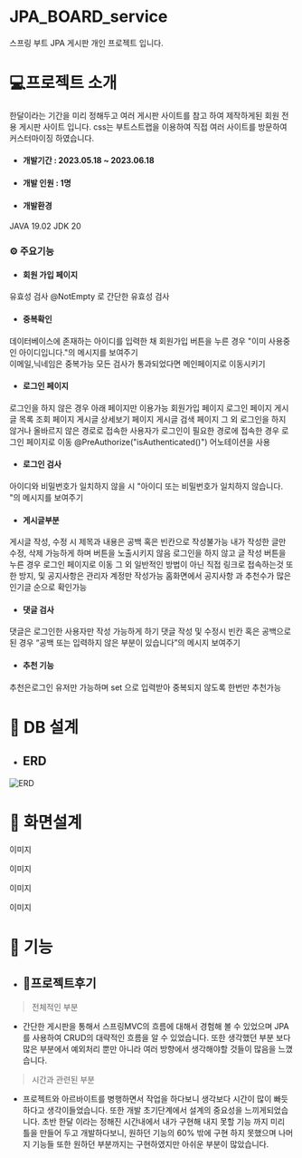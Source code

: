 # JPA_BOARD_service

스프링 부트 JPA 게시판 개인 프로젝트 입니다.

# 💻프로젝트 소개
한달이라는 기간을 미리 정해두고 여러 게시판 사이트를 참고 하여 제작하게된 회원 전용 게시판 사이트 입니다.
css는 부트스트랩을 이용하여 직접 여러 사이트를 방문하여 커스터마이징 하였습니다.
* #### 개발기간 : 2023.05.18 ~ 2023.06.18
* #### 개발 인원 : 1명
* ####  개발환경
JAVA 19.02
JDK 20



### ⚙ 주요기능
* #### 회원 가입 페이지
 유효성 검사
 @NotEmpty 로 간단한 유효성 검사

* #### 중복확인

데이터베이스에 존재하는 아이디를 입력한 채 회원가입 버튼을 누른 경우 "이미 사용중인 아이디입니다."의 메시지를 보여주기
<br>이메일,닉네임은 중복가능 모든 검사가 통과되었다면 메인페이지로 이동시키기

* #### 로그인 페이지

로그인을 하지 않은 경우 아래 페이지만 이용가능
회원가입 페이지
로그인 페이지
게시글 목록 조회 페이지
게시글 상세보기 페이지
게시글 검색 페이지
그 외 로그인을 하지 않거나 올바르지 않은 경로로 접속한 사용자가 로그인이 필요한 경로에 접속한 경우 로그인 페이지로 이동
@PreAuthorize("isAuthenticated()") 어노테이션을 사용


* #### 로그인 검사

아이디와 비밀번호가 일치하지 않을 시 "아이디 또는 비밀번호가 일치하지 않습니다. "의 메시지를 보여주기


* #### 게시글부분

게시글 작성, 수정 시 제목과 내용은 공백 혹은 빈칸으로 작성불가능
내가 작성한 글만 수정, 삭제 가능하게 하며 버튼을 노출시키지 않음 로그인을 하지 않고 글 작성 버튼을 누른 경우 로그인 페이지로 이동
그 외 일반적인 방법이 아닌 직접 링크로 접속하는것 또한 방지, 및 공지사항은 관리자 계정만 작성가능
홈화면에서 공지사항 과 추천수가 많은 인기글 순으로 확인가능

* #### 댓글 검사

댓글은 로그인한 사용자만 작성 가능하게 하기
댓글 작성 및 수정시 빈칸 혹은 공백으로 된 경우 “공백 또는 입력하지 않은 부분이 있습니다”의 메시지 보여주기

* #### 추천 기능
추천은로그인 유저만 가능하며 set 으로 입력받아 중복되지 않도록 한번만 추천가능

   


# 🧰 DB 설계

+ ## ERD
![ERD](https://github.com/taehyeon1222/JPA_board/assets/129807676/96443dff-d496-45b7-86ae-19e7f07538a5)

# 🧹 화면설계

이미지

이미지

이미지

이미지

# 🔨 기능



+ ## 💭프로젝트후기

> 전체적인 부분
+ 간단한 게시판을 통해서 스프링MVC의 흐름에 대해서 경험해 볼 수 있었으며 JPA를 사용하여 CRUD의 대략적인 흐름을 알 수 있었습니다.
  또한 생각했던 부분 보다 많은 부분에서 예외처리 뿐만 아니라 여러 방향에서 생각해야할 것들이 많음을 느꼈습니다.

  
 > 시간과 관련된 부분 
+ 프로젝트와 아르바이트를 병행하면서 작업을 하다보니 생각보다 시간이 많이 빠듯하다고 생각이들었습니다.
또한 개발 초기단계에서 설계의 중요성을 느끼게되었습니다.
초반 한달 이라는 정해진 시간내에서 내가 구현해 내지 못할 기능 까지 미리 틀을 만들어 두고 개발하다보니,
원하던 기능의 60% 밖에 구현 하지 못했으며 나머지 기능들 또한 원하던 부분까지는 구현하였지만 아쉬운 부분이 많았습니다.
